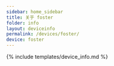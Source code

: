 ```yaml
---
sidebar: home_sidebar
title: 关于 foster
folder: info
layout: deviceinfo
permalink: /devices/foster/
device: foster
---
```

{% include templates/device_info.md %}
